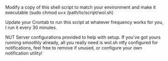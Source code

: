 Modify a copy of this shell script to match your environment and make it executable (sudo chmod u+x /path/to/script/wol.sh)

Update your Crontab to run this script at whatever frequency works for you, I run it every 30 minutes.

NUT Server configurations provided to help with setup. If you've got yours running smoothly already, all you really need is wol.sh
ntfy configured for notifications, feel free to remove if unused, or configure your own notification utility!
